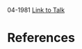 

04-1981
[Link to Talk](https://www.churchofjesuschrist.org/study/general-conference/1981/04/saturday-afternoon-session?lang=eng)



# References
